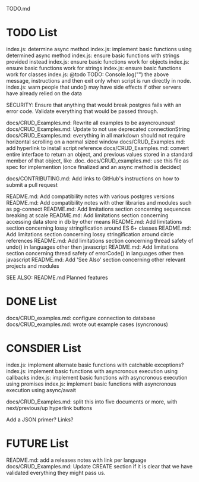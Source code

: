 TODO.md

# TODO List

index.js: determine async method
index.js: implement basic functions using determined async method
index.js: ensure basic functions with strings provided instead
index.js: ensure basic functions work for objects
index.js: ensure basic functions work for strings
index.js: ensure basic functions work for classes
index.js: @todo TODO: Console.log("") the above message, instructions and then exit only when script is run directly in node.
index.js: warn people that undo() may have side effects if other servers have already relied on the data

SECURITY: Ensure that anything that would break postgres fails with an error code. Validate everything that would be passed through.

docs/CRUD_Examples.md: Rewrite all examples to be asyncrounous!
docs/CRUD_Examples.md: Update to not use deprecated connectionString
docs/CRUD_Examples.md: everything in all markdown should not require horizontal scrolling on a normal sized window
docs/CRUD_Examples.md: add hyperlink to install script reference
docs/CRUD_Examples.md: convert entire interface to return an object, and previous values stored in a standard member of that object, like .doc.
docs/CRUD_examples.md: use this file as spec for implemention (once finalized and an async method is decided)

docs/CONTRIBUTING.md: Add links to GitHub's instructions on how to submit a pull request

README.md: Add compatibility notes with various postgres versions
README.md: Add compatibility notes with other libraries and modules such as pg-connect
README.md: Add limitations section concerning sequences breaking at scale
README.md: Add limitations section concerning accessing data store in db by other means
README.md: Add limitations section concerning lossy stringification around ES 6+ classes
README.md: Add limitations section concerning lossy stringification around circle references
README.md: Add limitations section concerning thread safety of undo() in languages other then javascript
README.md: Add limitations section concerning thread safety of errorCode() in languages other then javascript
README.md: Add 'See Also' section concerning other relevant projects and modules

SEE ALSO: README.md Planned features


# DONE List

docs/CRUD_examples.md: configure connection to database
docs/CRUD_examples.md: wrote out example cases (syncronous)


# CONSDIER List

index.js: implement alternate basic functions with catchable exceptions?
index.js: implement basic functions with asyncronous execution using callbacks
index.js: implement basic functions with asyncronous execution using promises
index.js: implement basic functions with asyncronous execution using async/await

docs/CRUD_Examples.md: split this into five documents or more, with next/previous/up hyperlink buttons

Add a JSON primer? Links?


# FUTURE List

README.md: add a releases notes with link per language
docs/CRUD_Examples.md: Update CREATE section if it is clear that we have validated everything they might pass us.
